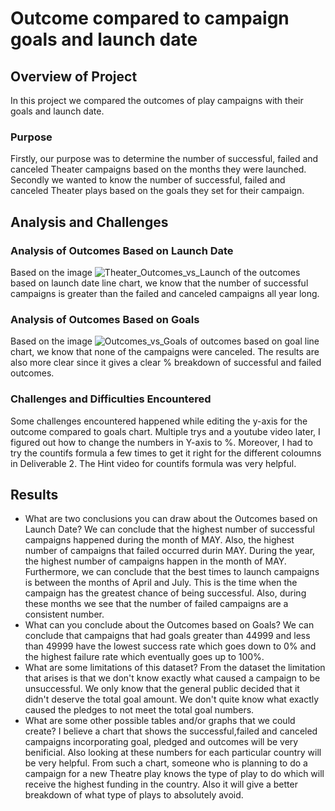 # Outcome compared to campaign goals and launch date

## Overview of Project
In this project we compared the outcomes of play campaigns with their goals and launch date.
### Purpose
Firstly, our purpose was to determine the number of successful, failed and canceled Theater campaigns based on the months they were launched. Secondly we wanted to know the number of successful, failed and canceled Theater plays based on the goals they set for their campaign.

## Analysis and Challenges

### Analysis of Outcomes Based on Launch Date
Based on the image ![Theater_Outcomes_vs_Launch](path/to/Theater_Outcomes_vs_Launch.png) of the outcomes based on launch date line chart, we know that the number of successful campaigns is greater than the failed and canceled campaigns all year long. 

### Analysis of Outcomes Based on Goals
Based on the image ![Outcomes_vs_Goals](path/to/Outcomes_vs_Goals.png) of outcomes based on goal line chart, we know that none of the campaigns were canceled. The results are also more clear since it gives a clear % breakdown of successful and failed outcomes.

### Challenges and Difficulties Encountered
Some challenges encountered happened while editing the y-axis for the outcome compared to goals chart. Multiple trys and a youtube video later, I figured out how to change the numbers in Y-axis to %. Moreover, I had to try the countifs formula a few times to get it right for the different coloumns in Deliverable 2. The Hint video for countifs formula was very helpful.

## Results
- What are two conclusions you can draw about the Outcomes based on Launch Date?
We can conclude that the highest number of successful campaigns happened during the month of MAY. Also, the highest number of campaigns that failed occurred durin MAY. During the year, the highest number of campaigns happen in the month of MAY. Furthermore, we can conclude that the best times to launch campaigns is between the months of April and July. This is the time when the campaign has the greatest chance of being successful. Also, during these months we see that the number of failed campaigns are a consistent number.
- What can you conclude about the Outcomes based on Goals?
We can conclude that campaigns that had goals greater than 44999 and less than 49999 have the lowest success rate which goes down to 0% and the highest failure rate which eventually goes up to 100%. 
- What are some limitations of this dataset?
From the dataset the limitation that arises is that we don't know exactly what caused a campaign to be unsuccessful. We only know that the general public decided that it didn't deserve the total goal amount. We don't quite know what exactly caused the pledges to not meet the total goal numbers.
- What are some other possible tables and/or graphs that we could create?
I believe a chart that shows the successful,failed and canceled campaigns incorporating goal, pledged and outcomes will be very benificial. Also looking at these numbers for each particular country will be very helpful. From such a chart, someone who is planning to do a campaign for a new Theatre play knows the type of play to do which will receive the highest funding in the country. Also it will give a better breakdown of what type of plays to absolutely avoid.
